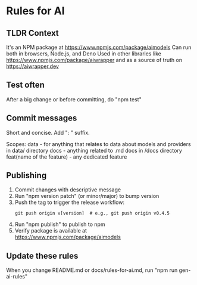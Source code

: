 # Rules for AI

## TLDR Context
It's an NPM package at https://www.npmjs.com/package/aimodels
Can run both in browsers, Node.js, and Deno
Used in other libraries like https://www.npmjs.com/package/aiwrapper and as a source of truth on https://aiwrapper.dev

## Test often
After a big change or before committing, do "npm test"

## Commit messages
Short and concise.
Add "<scope>: <description>" suffix.

Scopes:
data - for anything that relates to data about models and providers in data/ directory
docs - anything related to .md docs in /docs directory
feat(name of the feature) - any dedicated feature

## Publishing
1. Commit changes with descriptive message
2. Run "npm version patch" (or minor/major) to bump version
3. Push the tag to trigger the release workflow:
   ```
   git push origin v[version]  # e.g., git push origin v0.4.5
   ```
4. Run "npm publish" to publish to npm
5. Verify package is available at https://www.npmjs.com/package/aimodels

## Update these rules
When you change README.md or docs/rules-for-ai.md, run "npm run gen-ai-rules"